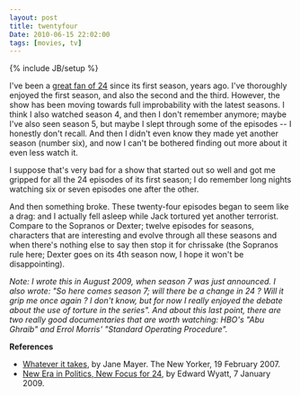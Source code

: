 ```yaml
---
layout: post
title: twentyfour
Date: 2010-06-15 22:02:00
tags: [movies, tv]
---
```

{% include JB/setup %} 

I've been a [great fan of 24](http://aadm.github.com/2007-02-13-24-talk.html) since its first season, years ago. I've thoroughly enjoyed the first season, and also the second and the third. However, the show has been moving towards full improbability with the latest seasons. I think I also watched season 4, and then I don't remember anymore; maybe I've also seen season 5, but maybe I slept through some of the episodes -- I honestly don't recall. And then I didn't even know they made yet another season (number six), and now I can't be bothered finding out more about it even less watch it.  
  
I suppose that's very bad for a show that started out so well and got me gripped for all the 24 episodes of its first season; I do remember long nights watching six or seven episodes one after the other.  
  
And then something broke. These twenty-four episodes began to seem like a drag: and I actually fell asleep while Jack tortured yet another terrorist. Compare to the Sopranos or Dexter; twelve episodes for seasons, characters that are interesting and evolve through all these seasons and when there's nothing else to say then stop it for chrissake (the Sopranos rule here; Dexter goes on its 4th season now, I hope it won't be disappointing).  
  
_Note: I wrote this in August 2009, when season 7 was just announced. I also wrote: "So here comes season 7; will there be a change in 24 ? Will it grip me once again ? I don't know, but for now I really enjoyed the debate about the use of torture in the series". And about this last point, there are two really good documentaries that are worth watching: HBO's "Abu Ghraib" and Errol Morris' "Standard Operating Procedure"._  
  
**References**  

* [Whatever it takes](http://www.newyorker.com/reporting/2007/02/19/070219fa_fact_mayer), by Jane Mayer. The New Yorker, 19 February 2007.  
* [New Era in Politics, New Focus for 24](http://www.nytimes.com/2009/01/08/arts/television/08fox.html), by Edward Wyatt, 7 January 2009.  
